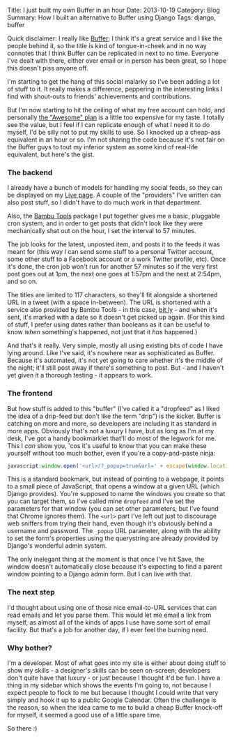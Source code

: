 Title: I just built my own Buffer in an hour
Date: 2013-10-19
Category: Blog
Summary: How I built an alternative to Buffer using Django
Tags: django, buffer

Quick disclaimer: I really like [Buffer](https://bufferapp.com/); I think it's a
great service and I like the people behind it, so the title is kind of
tongue-in-cheek and in no way connotes that I think Buffer can be replicated in
next to no time. Everyone I've dealt with there, either over email or in person
has been great, so I hope this doesn't piss anyone off.

I'm starting to get the hang of this social malarky so I've been adding a lot of
stuff to it. It really makes a difference, peppering in the interesting links I
find with shout-outs to friends' achievements and contributions.

But I'm now starting to hit the ceiling of what my free account can hold, and
personally [the "Awesome" plan](https://bufferapp.com/awesome) is a little too
expensive for my taste. I totally see the value, but I feel if I can replicate
enough of what I need it to do myself, I'd be silly not to put my skills to
use. So I knocked up a cheap-ass equivalent in an hour or so. I'm not sharing
the code because it's not fair on the Buffer guys to tout my inferior system as
some kind of real-life equivalent, but here's the gist.

### The backend

I already have a bunch of models for handling my social feeds, so they can be
displayed on my [Live page](http://steadman.io/live/). A couple of the
"providers" I've written can also post stuff, so I didn't have to do much work
in that department.

Also, the [Bambu Tools](https://github.com/iamsteadman/bambu-tools/) package I
put together gives me a basic, pluggable cron system, and in order to get posts
that didn't look like they were mechanically shat out on the hour, I set the
interval to 57 minutes.

The job looks for the latest, unposted item, and posts it to the feeds it was
meant for (this way I can send some stuff to a personal Twitter account, some
    other stuff to a Facebook account or a work Twitter profile, etc). Once it's
    done, the cron job won't run for another 57 minutes so if the very first
    post goes out at 1pm, the next one goes at 1:57pm and the next at 2:54pm,
    and so on.

The titles are limited to 117 characters, so they'll fit alongside a shortened
URL in a tweet (with a space in-between). The URL is shortened with a service
also provided by Bambu Tools - in this case, [bit.ly](https://bitly.com/) \- and
when it's sent, it's marked with a date so it doesn't get picked up again. (For
    this kind of stuff, I prefer using dates rather than booleans as it can be
    useful to know _when_ something's happened, not just that it _has_
    happened.)

And that's it really. Very simple, mostly all using existing bits of code I have
lying around. Like I've said, it's nowhere near as sophisticated as Buffer.
Because it's automated, it's not yet going to care whether it's the middle of
the night; it'll still post away if there's something to post. But - and I
haven't yet given it a thorough testing - it appears to work.

### The frontend

But how stuff is added to this "buffer" (I've called it a "dropfeed" as I liked
the idea of a drip-feed but don't like the term "drip") is the kicker. Buffer is
catching on more and more, so developers are including it as standard in more
apps. Obviously that's not a luxury I have, but as long as I'm at my desk, I've
got a handy bookmarklet that'll do most of the legwork for me. This I _can_ show
you, 'cos it's useful to know that you can make these yourself without too much
bother, even if you're a copy-and-paste ninja:

```javascript
javascript:window.open('<url>/?_popup=true&url=' + escape(window.location), 'dropfeed', 'width=800,height=291');
```

This is a standard bookmark, but instead of pointing to a webpage, it points to
a small piece of JavaScript, that opens a window at a given URL (which Django
    provides). You're supposed to name the windows you create so that you can
    target them, so I've called mine `dropfeed` and I've set the parameters for
    that window (you can set other parameters, but I've found that Chrome
    ignores them). The `<url>` part I've left out just to discourage web
    sniffers from trying their hand, even though it's obviously behind a
username and password. The `_popup` URL parameter, along with the ability to set
the form's properties using the querystring are already provided by Django's
wonderful admin system.

The only inelegant thing at the moment is that once I've hit Save, the window
doesn't automatically close because it's expecting to find a parent window
pointing to a Django admin form. But I can live with that.

### The next step

I'd thought about using one of those nice email-to-URL services that can read
emails and let you parse them. This would let me email a link from myself, as
almost all of the kinds of apps I use have some sort of email facility. But
that's a job for another day, if I ever feel the burning need.

### Why bother?

I'm a developer. Most of what goes into my site is either about doing stuff to
show my skills - a designer's skills can be seen on-screen; developers don't
quite have that luxury - or just because I thought it'd be fun. I have a thing
in my sidebar which shows the events I'm going to, not because I expect people
to flock to me but because I thought I could write that very simply and hook it
up to a public Google Calendar. Often the challenge is the reason, so when the
idea came to me to build a cheap Buffer knock-off for myself, it seemed a good
use of a little spare time.

So there :)
